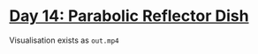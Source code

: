 # [Day 14: Parabolic Reflector Dish](https://adventofcode.com/2023/day/14)

Visualisation exists as `out.mp4`
